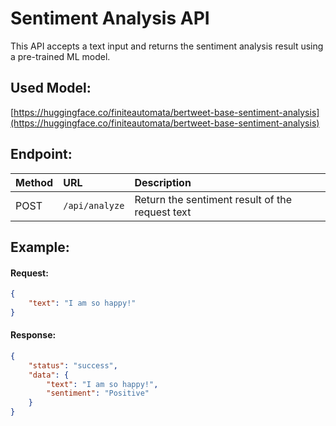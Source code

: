# Sentiment Analysis API

This API accepts a text input and returns the sentiment analysis result using a pre-trained ML model.

## Used Model:

[https://huggingface.co/finiteautomata/bertweet-base-sentiment-analysis](https://huggingface.co/finiteautomata/bertweet-base-sentiment-analysis)

## Endpoint:

| Method | URL            | Description                                     |
| :----- | :------------- | :---------------------------------------------- |
| POST   | `/api/analyze` | Return the sentiment result of the request text |

## Example:

#### Request:

```json
{
	"text": "I am so happy!"
}
```

#### Response:

```json
{
	"status": "success",
	"data": {
		"text": "I am so happy!",
		"sentiment": "Positive"
	}
}
```
